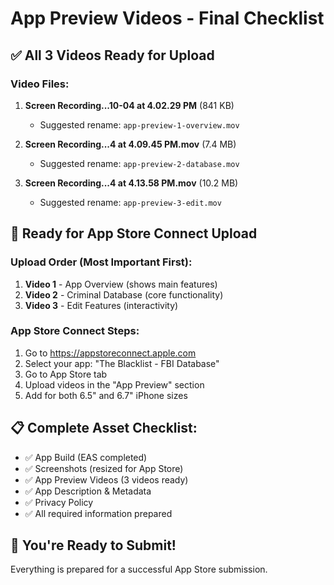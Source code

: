 # App Preview Videos - Final Checklist

## ✅ All 3 Videos Ready for Upload

### Video Files:
1. **Screen Recording...10-04 at 4.02.29 PM** (841 KB)
   - Suggested rename: `app-preview-1-overview.mov`
   
2. **Screen Recording...4 at 4.09.45 PM.mov** (7.4 MB) 
   - Suggested rename: `app-preview-2-database.mov`
   
3. **Screen Recording...4 at 4.13.58 PM.mov** (10.2 MB)
   - Suggested rename: `app-preview-3-edit.mov`

## 🚀 Ready for App Store Connect Upload

### Upload Order (Most Important First):
1. **Video 1** - App Overview (shows main features)
2. **Video 2** - Criminal Database (core functionality) 
3. **Video 3** - Edit Features (interactivity)

### App Store Connect Steps:
1. Go to https://appstoreconnect.apple.com
2. Select your app: "The Blacklist - FBI Database"
3. Go to App Store tab
4. Upload videos in the "App Preview" section
5. Add for both 6.5" and 6.7" iPhone sizes

## 📋 Complete Asset Checklist:
- ✅ App Build (EAS completed)
- ✅ Screenshots (resized for App Store)
- ✅ App Preview Videos (3 videos ready)
- ✅ App Description & Metadata
- ✅ Privacy Policy
- ✅ All required information prepared

## 🎉 You're Ready to Submit!
Everything is prepared for a successful App Store submission.